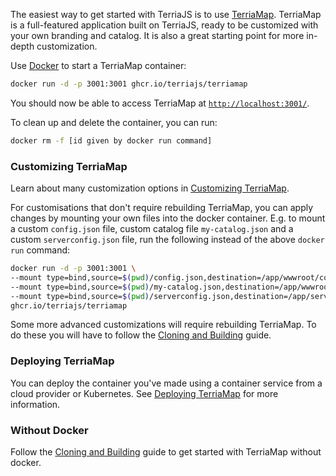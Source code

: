 The easiest way to get started with TerriaJS is to use [TerriaMap](https://github.com/TerriaJS/TerriaMap). TerriaMap is a full-featured application built on TerriaJS, ready to be customized with your own branding and catalog. It is also a great starting point for more in-depth customization.

Use [Docker](https://www.docker.com/) to start a TerriaMap container:

```bash
docker run -d -p 3001:3001 ghcr.io/terriajs/terriamap
```

You should now be able to access TerriaMap at [`http://localhost:3001/`](http://localhost:3001/).

To clean up and delete the container, you can run:

```bash
docker rm -f [id given by docker run command]
```

### Customizing TerriaMap

Learn about many customization options in [Customizing TerriaMap](customizing/README.md).

For customisations that don't require rebuilding TerriaMap, you can apply changes by mounting your own files into the docker container. E.g. to mount a custom `config.json` file, custom catalog file `my-catalog.json` and a custom `serverconfig.json` file, run the following instead of the above `docker run` command:

```bash
docker run -d -p 3001:3001 \
--mount type=bind,source=$(pwd)/config.json,destination=/app/wwwroot/config.json \
--mount type=bind,source=$(pwd)/my-catalog.json,destination=/app/wwwroot/init/simple.json \
--mount type=bind,source=$(pwd)/serverconfig.json,destination=/app/serverconfig.json \
ghcr.io/terriajs/terriamap
```

Some more advanced customizations will require rebuilding TerriaMap. To do these you will have to follow the [Cloning and Building](customizing/cloning-and-building.md) guide.

### Deploying TerriaMap

You can deploy the container you've made using a container service from a cloud provider or Kubernetes. See [Deploying TerriaMap](deploying/README.md) for more information.

### Without Docker

Follow the [Cloning and Building](customizing/cloning-and-building.md) guide to get started with TerriaMap without docker.
